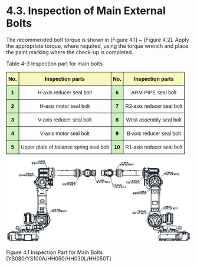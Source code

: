 ﻿# 4.3. Inspection of Main External Bolts


The recommended bolt torque is shown in [Figure 4.1] ~ [Figure 4.2].
Apply the appropriate torque, where required, using the torque wrench and place the paint marking where the check-up is completed.

Table 4-3 Inspection part for main bolts

<style type="text/css">
.tg  {border-collapse:collapse;border-spacing:0;}
.tg td{border-color:black;border-style:solid;border-width:1px;font-family:Arial, sans-serif;font-size:14px;
  overflow:hidden;padding:10px 5px;word-break:normal;}
.tg th{border-color:black;border-style:solid;border-width:1px;font-family:Arial, sans-serif;font-size:14px;
  font-weight:normal;overflow:hidden;padding:10px 5px;word-break:normal;}
.tg .tg-t1e1{background-color:#ccf1bc;color:#000000;font-weight:bold;text-align:center;vertical-align:top}
.tg .tg-1e26{background-color:#f8f8be;color:#000000;font-weight:bold;text-align:center;vertical-align:top}
.tg .tg-baqh{text-align:center;vertical-align:top}
</style>
<table class="tg">
<thead>
  <tr>
    <th class="tg-1e26">No.</th>
    <th class="tg-1e26">Inspection parts</th>
    <th class="tg-1e26">No.</th>
    <th class="tg-1e26">Inspection parts</th>
  </tr>
</thead>
<tbody>
  <tr>
    <td class="tg-t1e1">1</td>
    <td class="tg-baqh">H-axis reducer seal bolt</td>
    <td class="tg-t1e1">6</td>
    <td class="tg-baqh">ARM PIPE seal bolt</td>
  </tr>
  <tr>
    <td class="tg-t1e1">2</td>
    <td class="tg-baqh">H-axis motor seal bolt</td>
    <td class="tg-t1e1">7</td>
    <td class="tg-baqh">R2-axis reducer seal bolt</td>
  </tr>
  <tr>
    <td class="tg-t1e1">3</td>
    <td class="tg-baqh">V-axis reducer seal bolt</td>
    <td class="tg-t1e1">8</td>
    <td class="tg-baqh">Wrist assembly seal bolt</td>
  </tr>
  <tr>
    <td class="tg-t1e1">4</td>
    <td class="tg-baqh">V-axis motor seal bolt</td>
    <td class="tg-t1e1">9</td>
    <td class="tg-baqh">B-axis reducer seal bolt</td>
  </tr>
  <tr>
    <td class="tg-t1e1">5</td>
    <td class="tg-baqh">Upper plate of balance spring seal bolt</td>
    <td class="tg-t1e1">10</td>
    <td class="tg-baqh">R1-axis reducer seal bolt</td>
  </tr>
  </tr>
</tbody>
</table>

![](../_assets/그림_4.1_주요_볼트_점검_부위.png)

Figure 4.1 Inspection Part for Main Bolts [YS080/YS100A/HH050/HH030L/HH050T]